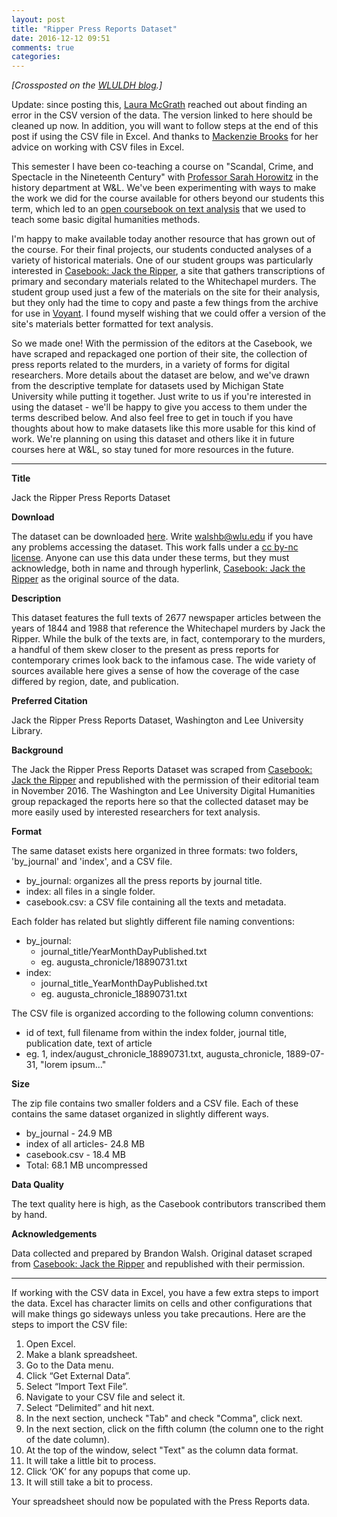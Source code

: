 ```yaml
---
layout: post
title: "Ripper Press Reports Dataset"
date: 2016-12-12 09:51
comments: true
categories: 
---
```

*[Crossposted on the [WLULDH blog](http://digitalhumanities.wlu.edu/blog/2016/12/12/new-resource/).]*

Update: since posting this, [Laura McGrath](https://laurabmcgrath.wordpress.com/) reached out about finding an error in the CSV version of the data. The version linked to here should be cleaned up now. In addition, you will want to follow steps at the end of this post if using the CSV file in Excel. And thanks to [Mackenzie Brooks](https://digitalhumanities.wlu.edu/blog/author/mackenzie-brooks/) for her advice on working with CSV files in Excel.

This semester I have been co-teaching a course on "Scandal, Crime, and Spectacle in the Nineteenth Century" with [Professor Sarah Horowitz](https://www.wlu.edu/directory/profile?ID=x2047) in the history department at W&L. We've been experimenting with ways to make the work we did for the course available for others beyond our students this term, which led to an [open coursebook on text analysis](https://walshbr.github.io/blog/2016/10/24/text-analysis-coursebook/) that we used to teach some basic digital humanities methods.

I'm happy to make available today another resource that has grown out of the course. For their final projects, our students conducted analyses of a variety of historical materials. One of our student groups was particularly interested in [Casebook: Jack the Ripper](http://casebook.org/press_reports/), a site that gathers transcriptions of primary and secondary materials related to the Whitechapel murders. The student group used just a few of the materials on the site for their analysis, but they only had the time to copy and paste a few things from the archive for use in [Voyant](http://voyant-tools.org/). I found myself wishing that we could offer a version of the site's materials better formatted for text analysis.

So we made one! With the permission of the editors at the Casebook, we have scraped and repackaged one portion of their site, the collection of press reports related to the murders, in a variety of forms for digital researchers. More details about the dataset are below, and we've drawn from the descriptive template for datasets used by Michigan State University while putting it together. Just write to us if you're interested in using the dataset - we'll be happy to give you access to them under the terms described below. And also feel free to get in touch if you have thoughts about how to make datasets like this more usable for this kind of work. We're planning on using this dataset and others like it in future courses here at W&L, so stay tuned for more resources in the future.

---

**Title**

Jack the Ripper Press Reports Dataset

**Download**

The dataset can be downloaded [here](https://wlu.box.com/s/vfywfpwrivpb7iqc681mzu42tqjez0q9). Write walshb@wlu.edu if you have any problems accessing the dataset. This work falls under a [cc by-nc license](https://creativecommons.org/licenses/by-nc/2.0/). Anyone can use this data under these terms, but they must acknowledge, both in name and through hyperlink, [Casebook: Jack the Ripper](http://casebook.org/press_reports/) as the original source of the data.

**Description**

This dataset features the full texts of 2677 newspaper articles between the years of 1844 and 1988 that reference the Whitechapel murders by Jack the Ripper. While the bulk of the texts are, in fact, contemporary to the murders, a handful of them skew closer to the present as press reports for contemporary crimes look back to the infamous case. The wide variety of sources available here gives a sense of how the coverage of the case differed by region, date, and publication.

**Preferred Citation**

Jack the Ripper Press Reports Dataset, Washington and Lee University Library.

**Background**

The Jack the Ripper Press Reports Dataset was scraped from [Casebook: Jack the Ripper](https://casebook.org/) and republished with the permission of their editorial team in November 2016. The Washington and Lee University Digital Humanities group repackaged the reports here so that the collected dataset may be more easily used by interested researchers for text analysis.

**Format**

The same dataset exists here organized in three formats: two folders, 'by_journal' and 'index', and a CSV file.

* by_journal: organizes all the press reports by journal title.
* index: all files in a single folder.
* casebook.csv: a CSV file containing all the texts and metadata.

Each folder has related but slightly different file naming conventions:

* by_journal:
    * journal_title/YearMonthDayPublished.txt
    * eg. augusta_chronicle/18890731.txt
* index:
    * journal_title_YearMonthDayPublished.txt
    * eg. augusta_chronicle_18890731.txt

The CSV file is organized according to the following column conventions:

* id of text, full filename from within the index folder, journal title, publication date, text of article
* eg. 1, index/august_chronicle_18890731.txt, augusta_chronicle, 1889-07-31, "lorem ipsum…"

**Size**

The zip file contains two smaller folders and a CSV file. Each of these contains the same dataset organized in slightly different ways.

* by_journal - 24.9 MB
* index of all articles- 24.8 MB
* casebook.csv - 18.4 MB
* Total: 68.1 MB uncompressed

**Data Quality**

The text quality here is high, as the Casebook contributors transcribed them by hand.

**Acknowledgements**

Data collected and prepared by Brandon Walsh. Original dataset scraped from [Casebook: Jack the Ripper](http://casebook.org/press_reports/) and republished with their permission.

---

If working with the CSV data in Excel, you have a few extra steps to import the data. Excel has character limits on cells and other configurations that will make things go sideways unless you take precautions. Here are the steps to import the CSV file:

1. Open Excel.
2. Make a blank spreadsheet.
3. Go to the Data menu.
4. Click “Get External Data”.
5. Select “Import Text File”.
6. Navigate to your CSV file and select it.
7. Select “Delimited” and hit next.
8. In the next section, uncheck "Tab" and check "Comma", click next.
9. In the next section, click on the fifth column (the column one to the right of the date column).
10. At the top of the window, select "Text" as the column data format.
11. It will take a little bit to process.
12. Click ‘OK’ for any popups that come up.
13. It will still take a bit to process.

Your spreadsheet should now be populated with the Press Reports data.
